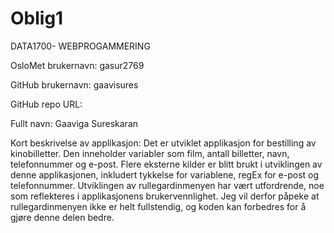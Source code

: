 # Oblig1
DATA1700- WEBPROGAMMERING

OsloMet brukernavn: gasur2769

GitHub brukernavn: gaavisures

GitHub repo URL: 

Fullt navn: Gaaviga Sureskaran

Kort beskrivelse av applikasjon:
Det er utviklet applikasjon for bestilling av kinobilletter.
Den inneholder variabler som film, antall billetter, navn, telefonnummer og e-post.
Flere eksterne kilder er blitt brukt i utviklingen av denne applikasjonen, inkludert tykkelse for variablene, regEx for e-post og telefonnummer.
Utviklingen av rullegardinmenyen har vært utfordrende, noe som reflekteres i applikasjonens brukervennlighet.
Jeg vil derfor påpeke at rullegardinmenyen ikke er helt fullstendig, og koden kan forbedres for å gjøre denne delen bedre.